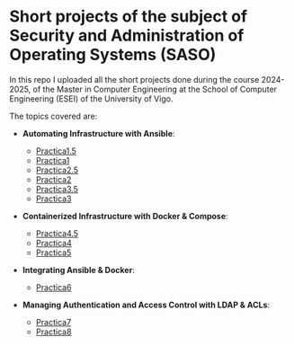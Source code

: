 # Short projects of the subject of Security and Administration of Operating Systems (SASO)

In this repo I uploaded all the short projects done during the course 2024-2025, of the Master in Computer Engineering at the School of Computer Engineering (ESEI) of the University of Vigo.

The topics covered are:
- **Automating Infrastructure with Ansible**:
  - [Practica1.5](./Practica1.5/)
  - [Practica1](./Practica1/)
  - [Practica2.5](./Practica2.5/)
  - [Practica2](./Practica2/)
  - [Practica3.5](./Practica3.5/)
  - [Practica3](./Practica3/)

- **Containerized Infrastructure with Docker & Compose**:
  - [Practica4.5](./Practica4.5/)
  - [Practica4](./Practica4/)
  - [Practica5](./Practica5/)

- **Integrating Ansible & Docker**:
  - [Practica6](./Practica6/)

- **Managing Authentication and Access Control with LDAP & ACLs**:
  - [Practica7](./Practica7/)
  - [Practica8](./Practica8/)
